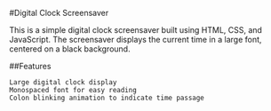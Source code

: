 #Digital Clock Screensaver

This is a simple digital clock screensaver built using HTML, CSS, and JavaScript. The screensaver displays the current time in a large font, centered on a black background.

##Features

    Large digital clock display
    Monospaced font for easy reading
    Colon blinking animation to indicate time passage
